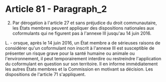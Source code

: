 # Article 81 - Paragraph_2

2. Par dérogation à l'article 27 et sans préjudice du droit communautaire, les États membres peuvent appliquer des dispositions nationales aux coformulants qui ne figurent pas à l'annexe III jusqu'au 14 juin 2016.

L. - orsque, après le 14 juin 2016, un État membre a de sérieuses raisons de considérer qu'un coformulant non inscrit à l'annexe III est susceptible de présenter un risque grave pour la santé humaine ou animale ou l'environnement, il peut temporairement interdire ou restreindre l'application du coformulant en question sur son territoire. Il en informe immédiatement les autres États membres et la Commission en motivant sa décision. Les dispositions de l'article 71 s'appliquent.
